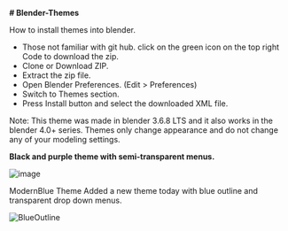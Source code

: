 **# Blender-Themes**

How to install themes into blender. 
- Those not familiar with git hub. click on the green icon on the top right Code to download the zip. 
- Clone or Download ZIP.
- Extract the zip file. 
- Open Blender Preferences. (Edit > Preferences)
- Switch to Themes section.
- Press Install button and select the downloaded XML file.

Note: This theme was made in blender 3.6.8 LTS and it also works in the blender 4.0+ series. Themes only change appearance and do not change any of your modeling settings. 

**Black and purple theme with semi-transparent menus.** 

![image](https://github.com/RasoftDS/Blender-Themes/assets/7978358/26b19c2c-4460-4f03-8ce5-3b14f71e35bf)


ModernBlue Theme
Added a new theme today with blue outline and transparent drop down menus. 

![BlueOutline](https://github.com/RasoftDS/Blender-Themes/assets/7978358/5f8a1abc-52cd-4ff7-9d18-2fb6c4e25191)
